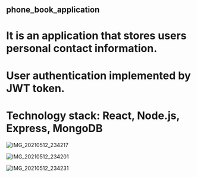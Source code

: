 ## phone_book_application
# It is an application that stores users personal contact information.
# User authentication implemented by JWT token.
# Technology stack: React, Node.js, Express, MongoDB




![IMG_20210512_234217](https://user-images.githubusercontent.com/63140467/118023979-c7d66d00-b37b-11eb-8242-a4187f33a173.jpg)

![IMG_20210512_234201](https://user-images.githubusercontent.com/63140467/118023955-c016c880-b37b-11eb-92dd-c6d20727c95d.jpg)

![IMG_20210512_234231](https://user-images.githubusercontent.com/63140467/118023965-c311b900-b37b-11eb-80c6-a7fb03e7f973.jpg)
